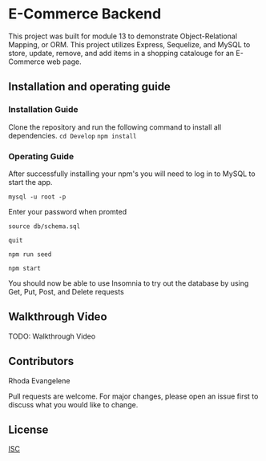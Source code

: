 # E-Commerce Backend
This project was built for module 13 to demonstrate Object-Relational Mapping, or ORM. This project utilizes Express, Sequelize, and MySQL to store, update, remove, and add items in a shopping catalouge for an E-Commerce web page.

## Installation and operating guide

### Installation Guide
Clone the repository and run the following command to install all dependencies.
```cd Develop```
```npm install```

### Operating Guide
After successfully installing your npm's you will need to log in to MySQL to start the app.

```mysql -u root -p```

Enter your password when promted

```source db/schema.sql```

```quit```

```npm run seed```

```npm start```

You should now be able to use Insomnia to try out the database by using Get, Put, Post, and Delete requests

## Walkthrough Video
TODO: Walkthrough Video

## Contributors
Rhoda Evangelene

Pull requests are welcome. For major changes, please open an issue first to discuss what you would like to change.

## License
[ISC](https://choosealicense.com/licenses/isc/)